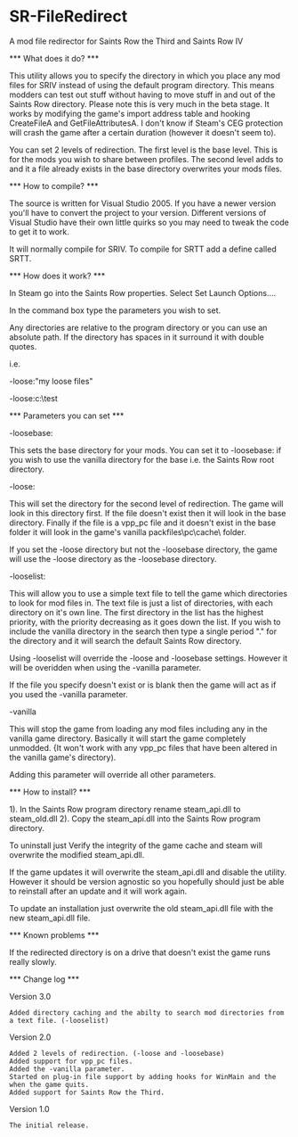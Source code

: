 SR-FileRedirect
===============

A mod file redirector for Saints Row the Third and Saints Row IV


*** What does it do? ***

This utility allows you to specify the directory in which you place any mod files for SRIV instead of using the default program directory. This means modders can test out stuff without having to move stuff in and out of the Saints Row directory. Please note this is very much in the beta stage. It works by modifying the game's import address table and hooking CreateFileA and GetFileAttributesA. I don't know if Steam's CEG protection will crash the game after a certain duration (however it doesn't seem to).

You can set 2 levels of redirection. The first level is the base level. This is for the mods you wish to share between profiles. The second level adds to and it a file already exists in the base directory overwrites your mods files.

*** How to compile? ***

The source is written for Visual Studio 2005. If you have a newer version you'll have to convert the project to your version. Different versions of Visual Studio have their own little quirks so you may need to tweak the code to get it to work.

It will normally compile for SRIV. To compile for SRTT add a define called SRTT. 

*** How does it work? ***

In Steam go into the Saints Row properties. Select Set Launch Options.... 

In the command box type the parameters you wish to set.

Any directories are relative to the program directory or you can use an absolute path. If the directory has spaces in it surround it with double quotes.

i.e.

-loose:"my loose files"

-loose:c:\test

*** Parameters you can set ***

-loosebase:<path of the base directory file>

This sets the base directory for your mods. You can set it to -loosebase: if you wish to use the vanilla directory for the base i.e. the Saints Row root directory.

-loose:<path of the loose mod files directory>

This will set the directory for the second level of redirection. The game will look in this directory first. If the file doesn't exist then it will look in the base directory. Finally if the file is a vpp_pc file and it doesn't exist in the base folder it will look in the game's vanilla  packfiles\pc\cache\ folder.

If you set the -loose directory but not the -loosebase directory, the game will use the -loose directory as the -loosebase directory.

-looselist:<file path of the mod file directory list file>

This will allow you to use a simple text file to tell the game which directories to look for mod files in. The text file is just a list of directories, with each directory on it's own line. The first directory in the list has the highest priority, with the priority decreasing as it goes down the list. If you wish to include the vanilla directory in the search then type a single period "." for the directory and it will search the default Saints Row directory.

Using -looselist will override the -loose and -loosebase settings. However it will be overidden when using the -vanilla parameter.

If the file you specify doesn't exist or is blank then the game will act as if you used the -vanilla parameter.

-vanilla

This will stop the game from loading any mod files including any in the vanilla game directory. Basically it will start the game completely unmodded.
{It won't work with any vpp_pc files that have been altered in the vanilla game's directory).

Adding this parameter will override all other parameters.

*** How to install? ***

1). In the Saints Row program directory rename steam_api.dll to steam_old.dll
2). Copy the steam_api.dll into the Saints Row program directory.

To uninstall just Verify the integrity of the game cache and steam will overwrite the modified steam_api.dll.

If the game updates it will overwrite the steam_api.dll and disable the utility. However it should be version agnostic so you hopefully should just be able to reinstall after an update and it will work again.

To update an installation just overwrite the old steam_api.dll file with the new steam_api.dll file.

*** Known problems ***

If the redirected directory is on a drive that doesn't exist the game runs really slowly.

*** Change log ***

Version 3.0

	Added directory caching and the abilty to search mod directories from a text file. (-looselist)

Version 2.0

    Added 2 levels of redirection. (-loose and -loosebase)
	Added support for vpp_pc files.
	Added the -vanilla parameter.
	Started on plug-in file support by adding hooks for WinMain and the when the game quits.
	Added support for Saints Row the Third.
	
Version 1.0

	The initial release.
